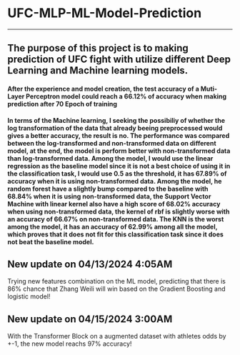 # UFC-MLP-ML-Model-Prediction
---
## The purpose of this project is to making prediction of UFC fight with utilize different Deep Learning and Machine learning models.


#### After the experience and model creation, the test accuracy of a Muti-Layer Perceptron model could reach a 66.12% of accuracy when making prediction after 70 Epoch of training


#### In terms of the Machine learning, I seeking the possibiliy of whether the log transformation of the data that already beeing preprocessed would gives a better accuracy, the result is no. The performance was compared between the log-transformed and non-transformed data on different model, at the end, the model is perform better with non-transformed data  than log-transformed data. Among the model, I would use the linear regression as the baseline model since it is not a best choice of using it in the classification task, I would use 0.5 as the threshold, it has 67.89% of accuracy when it is using non-transformed data. Among the model, he random forest have a slightly bump compared to the baseline with 68.84% when it is using non-transformed data, the Support Vector Machine with linear kernel also have a high score of 68.02% accuracy when using non-transformed data, the kernel of rbf is slightly worse with an accuracy of 66.67% on non-transformed data. The KNN is the worst among the model, it has an accuracy of 62.99% among all the model, which proves that it does not fit for this classification task since it does not beat the baseline model.


## New update on 04/13/2024 4:05AM
Trying new features combination on the ML model, predicting that there is 86% chance that Zhang Weili will win based on the Gradient Boosting and logistic model!


## New update on 04/15/2024 3:00AM
With the Transformer Block on a augmented dataset with athletes odds by +-1, the new model reachs 97% accuracy!